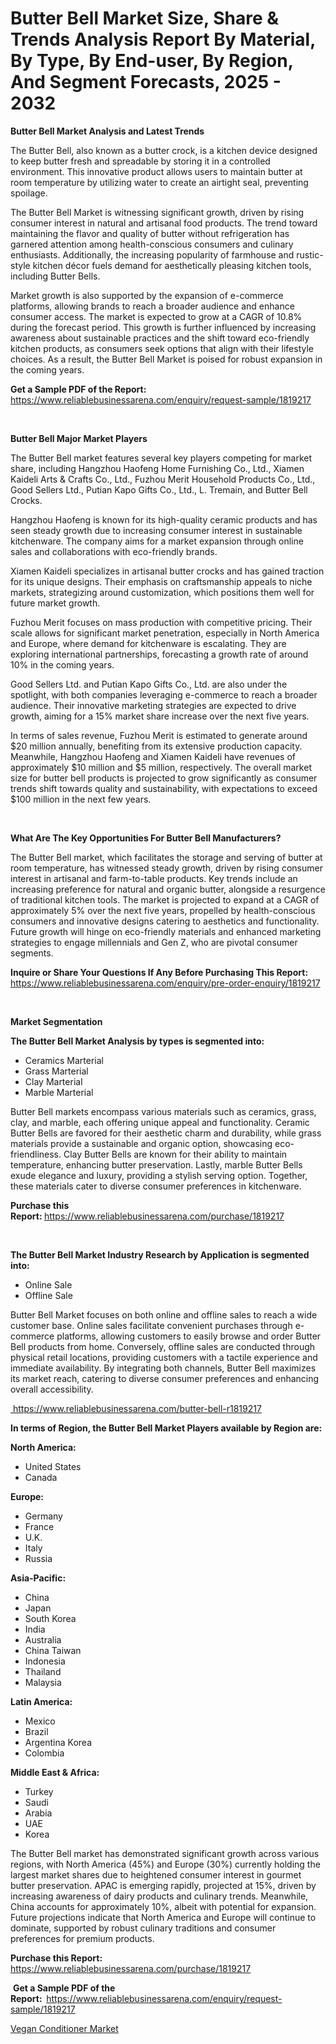 <p><h1>Butter Bell Market Size, Share & Trends Analysis Report By Material, By Type, By End-user, By Region, And Segment Forecasts, 2025 - 2032</h1></p><p><strong>Butter Bell Market Analysis and Latest Trends</strong></p>
<p><p>The Butter Bell, also known as a butter crock, is a kitchen device designed to keep butter fresh and spreadable by storing it in a controlled environment. This innovative product allows users to maintain butter at room temperature by utilizing water to create an airtight seal, preventing spoilage.</p><p>The Butter Bell Market is witnessing significant growth, driven by rising consumer interest in natural and artisanal food products. The trend toward maintaining the flavor and quality of butter without refrigeration has garnered attention among health-conscious consumers and culinary enthusiasts. Additionally, the increasing popularity of farmhouse and rustic-style kitchen décor fuels demand for aesthetically pleasing kitchen tools, including Butter Bells.</p><p>Market growth is also supported by the expansion of e-commerce platforms, allowing brands to reach a broader audience and enhance consumer access. The market is expected to grow at a CAGR of 10.8% during the forecast period. This growth is further influenced by increasing awareness about sustainable practices and the shift toward eco-friendly kitchen products, as consumers seek options that align with their lifestyle choices. As a result, the Butter Bell Market is poised for robust expansion in the coming years.</p></p>
<p><strong>Get a Sample PDF of the Report:&nbsp;</strong> <a href="https://www.reliablebusinessarena.com/enquiry/request-sample/1819217?utm_campaign=1892&utm_medium=2&utm_source=Github&utm_content=ia&utm_term=07022025&utm_id=butter-bell">https://www.reliablebusinessarena.com/enquiry/request-sample/1819217</a></p>
<p>&nbsp;</p>
<p><strong>Butter Bell Major Market Players</strong></p>
<p><p>The Butter Bell market features several key players competing for market share, including Hangzhou Haofeng Home Furnishing Co., Ltd., Xiamen Kaideli Arts & Crafts Co., Ltd., Fuzhou Merit Household Products Co., Ltd., Good Sellers Ltd., Putian Kapo Gifts Co., Ltd., L. Tremain, and Butter Bell Crocks. </p><p>Hangzhou Haofeng is known for its high-quality ceramic products and has seen steady growth due to increasing consumer interest in sustainable kitchenware. The company aims for a market expansion through online sales and collaborations with eco-friendly brands.</p><p>Xiamen Kaideli specializes in artisanal butter crocks and has gained traction for its unique designs. Their emphasis on craftsmanship appeals to niche markets, strategizing around customization, which positions them well for future market growth.</p><p>Fuzhou Merit focuses on mass production with competitive pricing. Their scale allows for significant market penetration, especially in North America and Europe, where demand for kitchenware is escalating. They are exploring international partnerships, forecasting a growth rate of around 10% in the coming years.</p><p>Good Sellers Ltd. and Putian Kapo Gifts Co., Ltd. are also under the spotlight, with both companies leveraging e-commerce to reach a broader audience. Their innovative marketing strategies are expected to drive growth, aiming for a 15% market share increase over the next five years.</p><p>In terms of sales revenue, Fuzhou Merit is estimated to generate around $20 million annually, benefiting from its extensive production capacity. Meanwhile, Hangzhou Haofeng and Xiamen Kaideli have revenues of approximately $10 million and $5 million, respectively. The overall market size for butter bell products is projected to grow significantly as consumer trends shift towards quality and sustainability, with expectations to exceed $100 million in the next few years.</p></p>
<p>&nbsp;</p>
<p><strong>What Are The Key Opportunities For Butter Bell Manufacturers?</strong></p>
<p><p>The Butter Bell market, which facilitates the storage and serving of butter at room temperature, has witnessed steady growth, driven by rising consumer interest in artisanal and farm-to-table products. Key trends include an increasing preference for natural and organic butter, alongside a resurgence of traditional kitchen tools. The market is projected to expand at a CAGR of approximately 5% over the next five years, propelled by health-conscious consumers and innovative designs catering to aesthetics and functionality. Future growth will hinge on eco-friendly materials and enhanced marketing strategies to engage millennials and Gen Z, who are pivotal consumer segments.</p></p>
<p><strong>Inquire or Share Your Questions If Any Before Purchasing This Report:</strong> <a href="https://www.reliablebusinessarena.com/enquiry/pre-order-enquiry/1819217?utm_campaign=1892&utm_medium=2&utm_source=Github&utm_content=ia&utm_term=07022025&utm_id=butter-bell">https://www.reliablebusinessarena.com/enquiry/pre-order-enquiry/1819217</a></p>
<p>&nbsp;</p>
<p><strong>Market Segmentation</strong></p>
<p><strong>The Butter Bell Market Analysis by types is segmented into:</strong></p>
<p><ul><li>Ceramics Marterial</li><li>Grass Marterial</li><li>Clay Marterial</li><li>Marble Marterial</li></ul></p>
<p><p>Butter Bell markets encompass various materials such as ceramics, grass, clay, and marble, each offering unique appeal and functionality. Ceramic Butter Bells are favored for their aesthetic charm and durability, while grass materials provide a sustainable and organic option, showcasing eco-friendliness. Clay Butter Bells are known for their ability to maintain temperature, enhancing butter preservation. Lastly, marble Butter Bells exude elegance and luxury, providing a stylish serving option. Together, these materials cater to diverse consumer preferences in kitchenware.</p></p>
<p><strong>Purchase this Report:&nbsp;</strong><a href="https://www.reliablebusinessarena.com/purchase/1819217?utm_campaign=1892&utm_medium=2&utm_source=Github&utm_content=ia&utm_term=07022025&utm_id=butter-bell">https://www.reliablebusinessarena.com/purchase/1819217</a></p>
<p>&nbsp;</p>
<p><strong>The Butter Bell Market Industry Research by Application is segmented into:</strong></p>
<p><ul><li>Online Sale</li><li>Offline Sale</li></ul></p>
<p><p>Butter Bell Market focuses on both online and offline sales to reach a wide customer base. Online sales facilitate convenient purchases through e-commerce platforms, allowing customers to easily browse and order Butter Bell products from home. Conversely, offline sales are conducted through physical retail locations, providing customers with a tactile experience and immediate availability. By integrating both channels, Butter Bell maximizes its market reach, catering to diverse consumer preferences and enhancing overall accessibility.</p></p>
<p><a href="https://www.reliablebusinessarena.com/butter-bell-r1819217?utm_campaign=1892&utm_medium=2&utm_source=Github&utm_content=ia&utm_term=07022025&utm_id=butter-bell">&nbsp;https://www.reliablebusinessarena.com/butter-bell-r1819217</a></p>
<p><strong>In terms of Region, the Butter Bell Market Players available by Region are:</strong></p>
<p>
    <p> <strong> North America: </strong>
        <ul>
            <li>United States</li>
            <li>Canada</li>
        </ul>
        </p> 
    <p> <strong> Europe: </strong>
        <ul>
            <li>Germany</li>
            <li>France</li>
            <li>U.K.</li>
            <li>Italy</li>
            <li>Russia</li>
        </ul>
        </p> 
    <p> <strong> Asia-Pacific: </strong>
        <ul>
            <li>China</li>
            <li>Japan</li>
            <li>South Korea</li>
            <li>India</li>
            <li>Australia</li>
            <li>China Taiwan</li>
            <li>Indonesia</li>
            <li>Thailand</li>
            <li>Malaysia</li>
        </ul>
        </p> 
    <p> <strong> Latin America: </strong>
        <ul>
            <li>Mexico</li>
            <li>Brazil</li>
            <li>Argentina Korea</li>
            <li>Colombia</li>
        </ul>
        </p> 
    <p> <strong> Middle East & Africa: </strong>
        <ul>
            <li>Turkey</li>
            <li>Saudi</li>
            <li>Arabia</li>
            <li>UAE</li>
            <li>Korea</li>
        </ul>
    </p>
    </p>
<p><p>The Butter Bell market has demonstrated significant growth across various regions, with North America (45%) and Europe (30%) currently holding the largest market shares due to heightened consumer interest in gourmet butter preservation. APAC is emerging rapidly, projected at 15%, driven by increasing awareness of dairy products and culinary trends. Meanwhile, China accounts for approximately 10%, albeit with potential for expansion. Future projections indicate that North America and Europe will continue to dominate, supported by robust culinary traditions and consumer preferences for premium products.</p></p>
<p><strong>Purchase this Report: </strong><a href="https://www.reliablebusinessarena.com/purchase/1819217?utm_campaign=1892&utm_medium=2&utm_source=Github&utm_content=ia&utm_term=07022025&utm_id=butter-bell">https://www.reliablebusinessarena.com/purchase/1819217</a></p>
<p>&nbsp;<strong>Get a Sample PDF of the Report:&nbsp;&nbsp;</strong><a href="https://www.reliablebusinessarena.com/enquiry/request-sample/1819217?utm_campaign=1892&utm_medium=2&utm_source=Github&utm_content=ia&utm_term=07022025&utm_id=butter-bell">https://www.reliablebusinessarena.com/enquiry/request-sample/1819217</a></p>
<p><strong></strong></p>
<p><p><a href="https://github.com/provorikovar/Market-Research-Report-List-7/blob/main/vegan-conditioner-market.md?utm_campaign=1892&utm_medium=2&utm_source=Github&utm_content=ia&utm_term=07022025&utm_id=butter-bell">Vegan Conditioner Market</a></p></p>